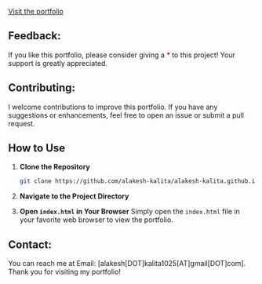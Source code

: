 [Visit the portfolio](https://alakesh-kalita.github.io/)

## Feedback:<br>
If you like this portfolio, please consider giving a <strong> <span style="color: red;">*</span> </strong> to this project! Your support is greatly appreciated.

## Contributing: <br>
I welcome contributions to improve this portfolio. If you have any suggestions or enhancements, feel free to open an issue or submit a pull request.

## How to Use

1. **Clone the Repository**
    ```sh
    git clone https://github.com/alakesh-kalita/alakesh-kalita.github.io
    ```

2. **Navigate to the Project Directory**

3. **Open `index.html` in Your Browser**
    Simply open the `index.html` file in your favorite web browser to view the portfolio.

## Contact: <br>
You can reach me at Email: [alakesh[DOT]kalita1025[AT]gmail[DOT]com]. Thank you for visiting my portfolio!
